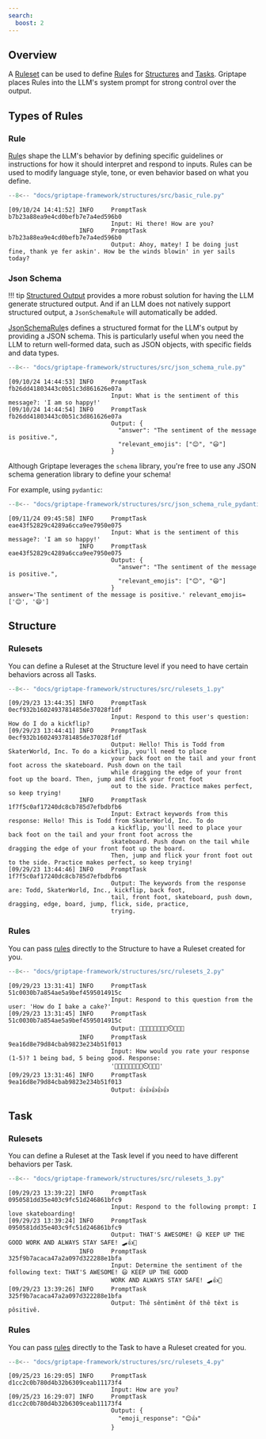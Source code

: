 ```yaml
---
search:
  boost: 2
---
```


## Overview

A [Ruleset](../../reference/griptape/rules/ruleset.md) can be used to define [Rule](../../reference/griptape/rules/base_rule.md)s for [Structures](../structures/agents.md) and [Tasks](../structures/tasks.md). Griptape places Rules into the LLM's system prompt for strong control over the output.

## Types of Rules

### Rule

[Rule](../../reference/griptape/rules/base_rule.md)s shape the LLM's behavior by defining specific guidelines or instructions for how it should interpret and respond to inputs. Rules can be used to modify language style, tone, or even behavior based on what you define.

```python
--8<-- "docs/griptape-framework/structures/src/basic_rule.py"
```

```
[09/10/24 14:41:52] INFO     PromptTask b7b23a88ea9e4cd0befb7e7a4ed596b0
                             Input: Hi there! How are you?
                    INFO     PromptTask b7b23a88ea9e4cd0befb7e7a4ed596b0
                             Output: Ahoy, matey! I be doing just fine, thank ye fer askin'. How be the winds blowin' in yer sails today?
```

### Json Schema

!!! tip
    [Structured Output](../drivers/prompt-drivers.md#structured-output) provides a more robust solution for having the LLM generate structured output.
    And if an LLM does not natively support structured output, a `JsonSchemaRule` will automatically be added.

[JsonSchemaRule](../../reference/griptape/rules/json_schema_rule.md)s defines a structured format for the LLM's output by providing a JSON schema.
This is particularly useful when you need the LLM to return well-formed data, such as JSON objects, with specific fields and data types.

```python
--8<-- "docs/griptape-framework/structures/src/json_schema_rule.py"
```

```
[09/10/24 14:44:53] INFO     PromptTask fb26dd41803443c0b51c3d861626e07a
                             Input: What is the sentiment of this message?: 'I am so happy!'
[09/10/24 14:44:54] INFO     PromptTask fb26dd41803443c0b51c3d861626e07a
                             Output: {
                               "answer": "The sentiment of the message is positive.",
                               "relevant_emojis": ["😊", "😃"]
                             }
```

Although Griptape leverages the `schema` library, you're free to use any JSON schema generation library to define your schema!

For example, using `pydantic`:

```python
--8<-- "docs/griptape-framework/structures/src/json_schema_rule_pydantic.py"
```

```
[09/11/24 09:45:58] INFO     PromptTask eae43f52829c4289a6cca9ee7950e075
                             Input: What is the sentiment of this message?: 'I am so happy!'
                    INFO     PromptTask eae43f52829c4289a6cca9ee7950e075
                             Output: {
                               "answer": "The sentiment of the message is positive.",
                               "relevant_emojis": ["😊", "😄"]
                             }
answer='The sentiment of the message is positive.' relevant_emojis=['😊', '😄']
```

## Structure

### Rulesets

You can define a Ruleset at the Structure level if you need to have certain behaviors across all Tasks.

```python
--8<-- "docs/griptape-framework/structures/src/rulesets_1.py"
```

```
[09/29/23 13:44:35] INFO     PromptTask 0ecf932b1602493781485de37028f1df
                             Input: Respond to this user's question: How do I do a kickflip?
[09/29/23 13:44:41] INFO     PromptTask 0ecf932b1602493781485de37028f1df
                             Output: Hello! This is Todd from SkaterWorld, Inc. To do a kickflip, you'll need to place
                             your back foot on the tail and your front foot across the skateboard. Push down on the tail
                             while dragging the edge of your front foot up the board. Then, jump and flick your front foot
                             out to the side. Practice makes perfect, so keep trying!
                    INFO     PromptTask 1f7f5c0af17240dc8cb785d7efbdbfb6
                             Input: Extract keywords from this response: Hello! This is Todd from SkaterWorld, Inc. To do
                             a kickflip, you'll need to place your back foot on the tail and your front foot across the
                             skateboard. Push down on the tail while dragging the edge of your front foot up the board.
                             Then, jump and flick your front foot out to the side. Practice makes perfect, so keep trying!
[09/29/23 13:44:46] INFO     PromptTask 1f7f5c0af17240dc8cb785d7efbdbfb6
                             Output: The keywords from the response are: Todd, SkaterWorld, Inc., kickflip, back foot,
                             tail, front foot, skateboard, push down, dragging, edge, board, jump, flick, side, practice,
                             trying.
```

### Rules

You can pass [rules](../../reference/griptape/mixins/rule_mixin.md#griptape.mixins.rule_mixin.RuleMixin.rules) directly to the Structure to have a Ruleset created for you.

```python
--8<-- "docs/griptape-framework/structures/src/rulesets_2.py"
```

```
[09/29/23 13:31:41] INFO     PromptTask 51c0030b7a854ae5a9bef4595014915c
                             Input: Respond to this question from the user: 'How do I bake a cake?'
[09/29/23 13:31:45] INFO     PromptTask 51c0030b7a854ae5a9bef4595014915c
                             Output: 📖🥣🥚🥛🍚🧈🍰🔥⏲️👩‍🍳🎂
                    INFO     PromptTask 9ea16d8e79d84cbab9823e234b51f013
                             Input: How would you rate your response (1-5)? 1 being bad, 5 being good. Response:
                             '📖🥣🥚🥛🍚🧈🍰🔥⏲️👩‍🍳🎂'
[09/29/23 13:31:46] INFO     PromptTask 9ea16d8e79d84cbab9823e234b51f013
                             Output: 👍👍👍👍👍
```

## Task

### Rulesets

You can define a Ruleset at the Task level if you need to have different behaviors per Task.

```python
--8<-- "docs/griptape-framework/structures/src/rulesets_3.py"
```

```
[09/29/23 13:39:22] INFO     PromptTask 0950581dd35e403c9fc51d246861bfc9
                             Input: Respond to the following prompt: I love skateboarding!
[09/29/23 13:39:24] INFO     PromptTask 0950581dd35e403c9fc51d246861bfc9
                             Output: THAT'S AWESOME! 😃 KEEP UP THE GOOD WORK AND ALWAYS STAY SAFE! 🛹👍👏
                    INFO     PromptTask 325f9b7acaca47a2a097d322288e1bfa
                             Input: Determine the sentiment of the following text: THAT'S AWESOME! 😃 KEEP UP THE GOOD
                             WORK AND ALWAYS STAY SAFE! 🛹👍👏
[09/29/23 13:39:26] INFO     PromptTask 325f9b7acaca47a2a097d322288e1bfa
                             Output: Thê sêntimênt ôf thê têxt is pôsitivê.
```

### Rules

You can pass [rules](../../reference/griptape/mixins/rule_mixin.md#griptape.mixins.rule_mixin.RuleMixin.rules) directly to the Task to have a Ruleset created for you.

```python
--8<-- "docs/griptape-framework/structures/src/rulesets_4.py"
```

```
[09/25/23 16:29:05] INFO     PromptTask d1cc2c0b780d4b32b6309ceab11173f4
                             Input: How are you?
[09/25/23 16:29:07] INFO     PromptTask d1cc2c0b780d4b32b6309ceab11173f4
                             Output: {
                               "emoji_response": "😊👍"
                             }
```
